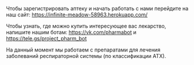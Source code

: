 Чтобы зарегистрировать аптеку и начать работать с нами перейдите на наш сайт: https://infinite-meadow-58963.herokuapp.com/

Чтобы узнать, где можно купить интересующее вас лекарство, напишите нашим ботам: https://vk.com/pharmabot и https://tele.gs/project_pharm_bot

На данный момент мы работаем с препаратами для лечения заболеваний респираторной системы (по классификации АТХ).
